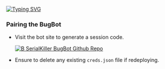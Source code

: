 [![Typing SVG](https://readme-typing-svg.demolab.com?font=Black+Ops+One&size=35&pause=750&color=952323&width=435&lines=Hello;pollie+%F0%9F%98%8A+I+Love+you+;This+is+my+official+repository+;Updated+on+march+2025;Serialkiller+team+is+offering+the+best;For+this+bot;Fork+and+give+a+star)](https://git.io/typing-svg)


### **Pairing the BugBot**
   - Visit the bot site to generate a session code.
     

     
      [![B SerialKiller BugBot Github Repo](https://img.shields.io/badge/Whatsapp-Pair%20Code-green?style=for-the-badge&logo=Whatsapp)](https://silva-session-selector.vercel.app/)
    
   - Ensure to delete any existing `creds.json` file if redeploying.
 
